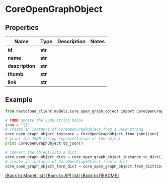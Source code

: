 # CoreOpenGraphObject


## Properties
Name | Type | Description | Notes
------------ | ------------- | ------------- | -------------
**id** | **str** |  | 
**name** | **str** |  | 
**description** | **str** |  | 
**thumb** | **str** |  | 
**link** | **str** |  | 

## Example

```python
from nextcloud_client.models.core_open_graph_object import CoreOpenGraphObject

# TODO update the JSON string below
json = "{}"
# create an instance of CoreOpenGraphObject from a JSON string
core_open_graph_object_instance = CoreOpenGraphObject.from_json(json)
# print the JSON string representation of the object
print CoreOpenGraphObject.to_json()

# convert the object into a dict
core_open_graph_object_dict = core_open_graph_object_instance.to_dict()
# create an instance of CoreOpenGraphObject from a dict
core_open_graph_object_form_dict = core_open_graph_object.from_dict(core_open_graph_object_dict)
```
[[Back to Model list]](../README.md#documentation-for-models) [[Back to API list]](../README.md#documentation-for-api-endpoints) [[Back to README]](../README.md)


